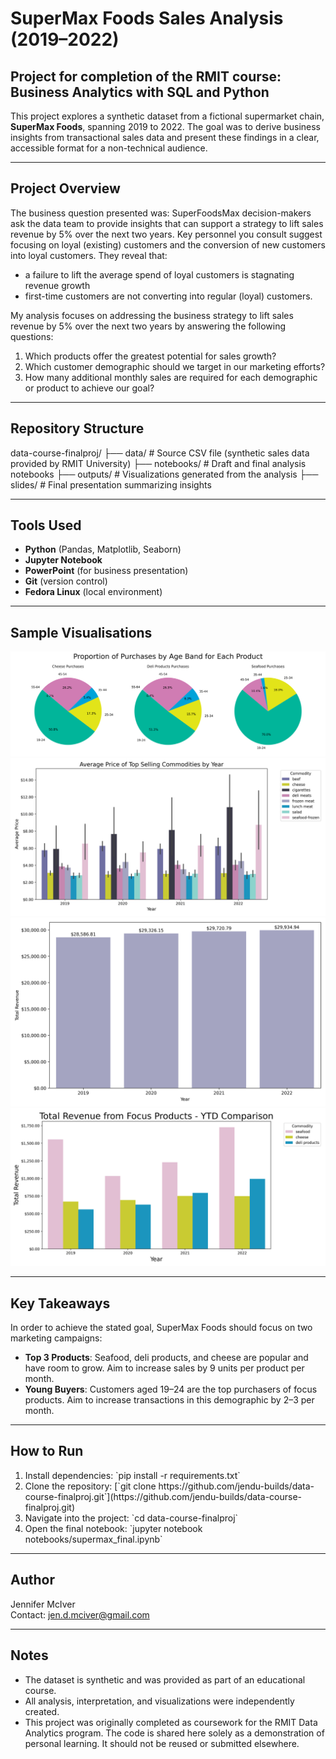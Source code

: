 # SuperMax Foods Sales Analysis (2019–2022)
## Project for completion of the RMIT course: Business Analytics with SQL and Python

This project explores a synthetic dataset from a fictional supermarket chain, **SuperMax Foods**, spanning 2019 to 2022. The goal was to derive business insights from transactional sales data and present these findings in a clear, accessible format for a non-technical audience.

---

## Project Overview

The business question presented was: 
SuperFoodsMax decision-makers ask the data team to provide insights that can support a strategy to lift sales revenue by 5% over the next two years. Key personnel you consult suggest focusing on loyal (existing) customers and the conversion of new customers into loyal customers. They reveal that:

- a failure to lift the average spend of loyal customers is stagnating revenue growth
- first-time customers are not converting into regular (loyal) customers.


My analysis focuses on addressing the business strategy to lift sales revenue by 5% over the next two years by answering the following questions:
<ol>
<li>Which products offer the greatest potential for sales growth?
<li>Which customer demographic should we target in our marketing efforts?
<li>How many additional monthly sales are required for each demographic or product to achieve our goal?
</ol>

---

## Repository Structure

data-course-finalproj/
├── data/ # Source CSV file (synthetic sales data provided by RMIT University)
├── notebooks/ # Draft and final analysis notebooks
├── outputs/ # Visualizations generated from the analysis
├── slides/ # Final presentation summarizing insights


---

## Tools Used

- **Python** (Pandas, Matplotlib, Seaborn)
- **Jupyter Notebook**
- **PowerPoint** (for business presentation)
- **Git** (version control)
- **Fedora Linux** (local environment)

---

## Sample Visualisations

![Age Band Purchases of Focus Products](outputs/age_pie.png)
![Average Price of Top Selling Commodities by Year](outputs/avgprice_yearly-top5.png)
![YTD Total Revenue Comparison](outputs/ytd_rev.png)
![YTD Revenue from Focus Products Comparison](outputs/focus_ytd_rev.png)

---

## Key Takeaways

In order to achieve the stated goal, SuperMax Foods should focus on two marketing campaigns:

- **Top 3 Products**: Seafood, deli products, and cheese are popular and have room to grow. Aim to increase sales by 9 units per product per month.
- **Young Buyers**: Customers aged 19–24 are the top purchasers of focus products. Aim to increase transactions in this demographic by 2–3 per month.

---

## How to Run
<ol>
<li>Install dependencies: 
   `pip install -r requirements.txt`

<li>Clone the repository: 
   [`git clone https://github.com/jendu-builds/data-course-finalproj.git`](https://github.com/jendu-builds/data-course-finalproj.git)

<li>Navigate into the project: 
   `cd data-course-finalproj`

<li>Open the final notebook: 
   `jupyter notebook notebooks/supermax_final.ipynb`
</ol>


---

## Author

Jennifer McIver  
Contact: jen.d.mciver@gmail.com

---

## Notes

- The dataset is synthetic and was provided as part of an educational course. 
- All analysis, interpretation, and visualizations were independently created.
- This project was originally completed as coursework for the RMIT Data Analytics program. The code is shared here solely as a demonstration of personal learning. It should not be reused or submitted elsewhere.

